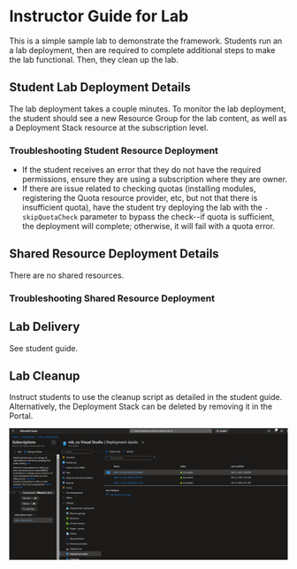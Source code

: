 # Instructor Guide for Lab

This is a simple sample lab to demonstrate the framework. Students run an a lab deployment, then are required to complete additional steps to make the lab functional. Then, they clean up the lab.

## Student Lab Deployment Details

The lab deployment takes a couple minutes. To monitor the lab deployment, the student should see a new Resource Group for the lab content, as well as a Deployment Stack resource at the subscription level.

### Troubleshooting Student Resource Deployment

- If the student receives an error that they do not have the required permissions, ensure they are using a subscription where they are owner.
- If there are issue related to checking quotas (installing modules, registering the Quota resource provider, etc, but not that there is insufficient quota), have the student try deploying the lab with the `-skipQuotaCheck` parameter to bypass the check--if quota is sufficient, the deployment will complete; otherwise, it will fail with a quota error.

## Shared Resource Deployment Details

There are no shared resources.

### Troubleshooting Shared Resource Deployment

## Lab Delivery

See student guide.

## Lab Cleanup

Instruct students to use the cleanup script as detailed in the student guide. Alternatively, the Deployment Stack can be deleted by removing it in the Portal.

![Subscription-level Deployment Stacks](./assets/subDeploymentStacks.png)